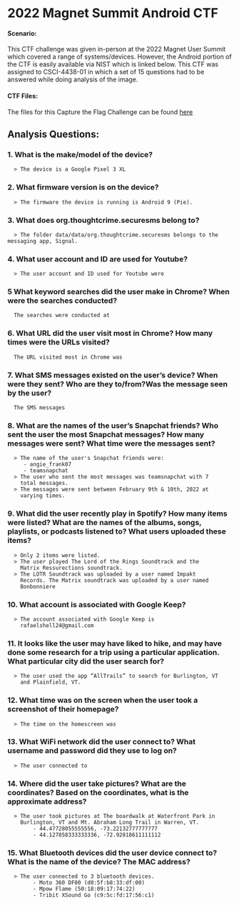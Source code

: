 # 2022 Magnet Summit Android CTF

#### Scenario:
This CTF challenge was given in-person at the 2022 Magnet User Summit which covered a range of systems/devices. However, the Android portion of the CTF is easily available via NIST which is linked below. This CTF was assigned to CSCI-4438-01 in which a set of 15 questions had to be answered while doing analysis of the image.
#### CTF Files:
The files for this Capture the Flag Challenge can be found [here](https://cfreds.nist.gov/all/MagnetForensics/2022AndroidMagnetCTF)

## Analysis Questions:
### 1. What is the make/model of the device?
      > The device is a Google Pixel 3 XL

### 2. What firmware version is on the device?
      > The firmware the device is running is Android 9 (Pie).

### 3. What does org.thoughtcrime.securesms belong to?
      > The folder data/data/org.thoughtcrime.securesms belongs to the messaging app, Signal.
### 4. What user account and ID are used for Youtube?
      > The user account and ID used for Youtube were
### 5 What keyword searches did the user make in Chrome? When were the searches conducted?
      The searches were conducted at

### 6. What URL did the user visit most in Chrome? How many times were the URLs visited?
      The URL visited most in Chrome was

### 7. What SMS messages existed on the user’s device? When were they sent? Who are they to/from?Was the message seen by the user?
      The SMS messages 

### 8. What are the names of the user’s Snapchat friends? Who sent the user the most Snapchat messages? How many messages were sent? What time were the messages sent?
      > The name of the user's Snapchat friends were:
         - angie_frank07
         - teamsnapchat
      > The user who sent the most messages was teamsnapchat with 7 
        total messages. 
      > The messages were sent between February 9th & 10th, 2022 at 
        varying times.

### 9. What did the user recently play in Spotify? How many items were listed? What are the names of the albums, songs, playlists, or podcasts listened to? What users uploaded these items?
      > Only 2 items were listed.
      > The user played The Lord of the Rings Soundtrack and the 
        Matrix Ressurections soundtrack.
      > The LOTR Soundtrack was uploaded by a user named Impakt 
        Records. The Matrix soundtrack was uploaded by a user named 
        Bonbonniere 
      
### 10. What account is associated with Google Keep?
      > The account associated with Google Keep is 
        rafaelshell24@gmail.com

### 11. It looks like the user may have liked to hike, and may have done some research for a trip using a particular application. What particular city did the user search for?
      > The user used the app “AllTrails” to search for Burlington, VT 
        and Plainfield, VT.

### 12. What time was on the screen when the user took a screenshot of their homepage?
      > The time on the homescreen was

### 13. What WiFi network did the user connect to? What username and password did they use to log on?
      > The user connected to

### 14. Where did the user take pictures? What are the coordinates? Based on the coordinates, what is the approximate address?
      > The user took pictures at The boardwalk at Waterfront Park in 
        Burlington, VT and Mt. Abraham Long Trail in Warren, VT.
            - 44.47728055555556, -73.22132777777777
            - 44.127858333333336, -72.92818611111112

### 15. What Bluetooth devices did the user device connect to? What is the name of the device? The MAC address?
      > The user connected to 3 bluetooth devices.
            - Moto 360 DF00 (d0:5f:b8:33:df:00)
            - Mpow Flame (50:18:09:17:74:22)
            - Tribit XSound Go (c9:5c:fd:17:56:c1)
